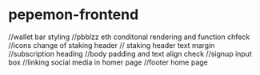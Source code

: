 # pepemon-frontend

//wallet bar styling
//pbblzz eth conditonal rendering and function chfeck
//icons change of staking header
// staking header text margin
//subscription heading
//body padding and text align check
//signup input box
//linking social media in homer page
//footer home page